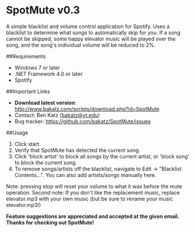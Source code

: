 SpotMute v0.3
================
A simple blacklist and volume control application for Spotify. Uses a blacklist to determine what songs to automatically skip for you. 
If a song cannot be skipped, some happy elevator music will be played over the song, and the song's individual volume will be reduced to 2%.

##Requirements
* Windows 7 or later
* .NET Framework 4.0 or later
* Spotify

##Important Links
* **Download latest version**: <http://www.bakatz.com/scripts/download.php?id=SpotMute>
* Contact: Ben Katz (<bakatz@vt.edu>)
* Bug tracker: <https://github.com/bakatz/SpotMute/issues>

##Usage

1. Click start.
1. Verify that SpotMute has detected the current song.
1. Click 'block artist' to block all songs by the current artist, or 'block song' to block the current song. 
1. To remove songs/artists off the blacklist, navigate to Edit -> "Blacklist Contents...". You can also add artists/songs manually here.


Note: pressing stop will reset your volume to what it was before the mute operation.
Second note: If you don't like the replacement music, replace elevator.mp3 with your own music (but be sure to rename your music elevator.mp3!)

**Feature suggestions are appreciated and accepted at the given email. Thanks for checking out SpotMute!**
